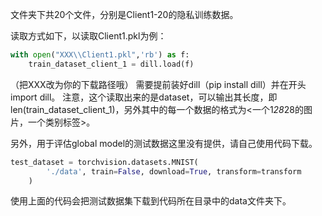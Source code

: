文件夹下共20个文件，分别是Client1-20的隐私训练数据。

读取方式如下，以读取Client1.pkl为例：

```python
with open("XXX\\Client1.pkl",'rb') as f:
    train_dataset_client_1 = dill.load(f)
```

（把XXX改为你的下载路径哦）
需要提前装好dill（pip install dill）并在开头import dill。
注意，这个读取出来的是dataset，可以输出其长度，即len(train_dataset_client_1)，另外其中的每一个数据的格式为<一个1*28*28的图片，一个类别标签>。


另外，用于评估global model的测试数据这里没有提供，请自己使用代码下载。

```python
test_dataset = torchvision.datasets.MNIST(
        './data', train=False, download=True, transform=transform
    )
```

使用上面的代码会把测试数据集下载到代码所在目录中的data文件夹下。